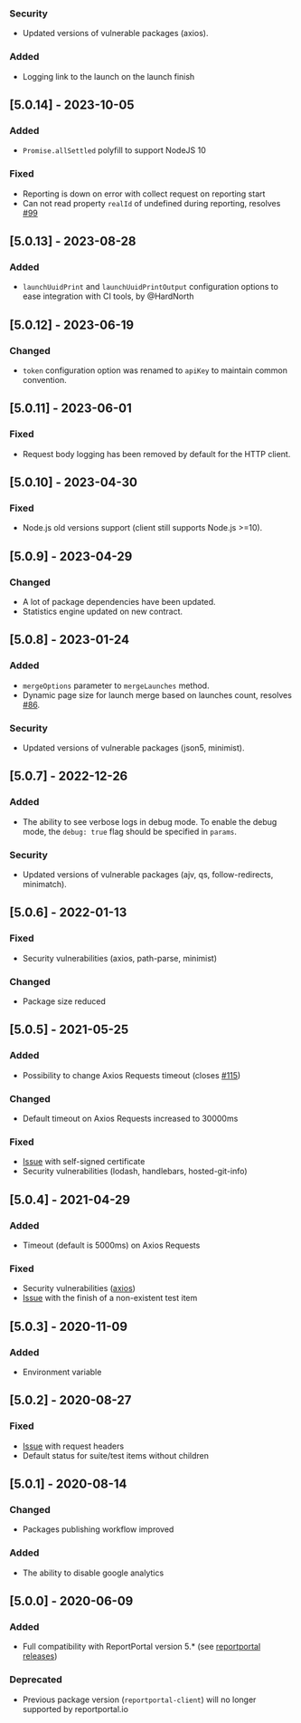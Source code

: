 ### Security
- Updated versions of vulnerable packages (axios).
### Added
- Logging link to the launch on the launch finish

## [5.0.14] - 2023-10-05
### Added
- `Promise.allSettled` polyfill to support NodeJS 10
### Fixed
-  Reporting is down on error with collect request on reporting start
- Can not read property `realId` of undefined during reporting, resolves [#99](https://github.com/reportportal/agent-js-playwright/issues/99)

## [5.0.13] - 2023-08-28
### Added
- `launchUuidPrint` and `launchUuidPrintOutput` configuration options to ease integration with CI tools, by @HardNorth

## [5.0.12] - 2023-06-19
### Changed
- `token` configuration option was renamed to `apiKey` to maintain common convention.

## [5.0.11] - 2023-06-01
### Fixed
- Request body logging has been removed by default for the HTTP client.

## [5.0.10] - 2023-04-30
### Fixed
- Node.js old versions support (client still supports Node.js >=10).

## [5.0.9] - 2023-04-29
### Changed
- A lot of package dependencies have been updated.
- Statistics engine updated on new contract.

## [5.0.8] - 2023-01-24
### Added
- `mergeOptions` parameter to `mergeLaunches` method.
- Dynamic page size for launch merge based on launches count, resolves [#86](https://github.com/reportportal/client-javascript/issues/86).
### Security
- Updated versions of vulnerable packages (json5, minimist).

## [5.0.7] - 2022-12-26
### Added
- The ability to see verbose logs in debug mode. To enable the debug mode, the `debug: true` flag should be specified in `params`.
### Security
- Updated versions of vulnerable packages (ajv, qs, follow-redirects, minimatch).

## [5.0.6] - 2022-01-13
### Fixed
- Security vulnerabilities (axios, path-parse, minimist)
### Changed
- Package size reduced

## [5.0.5] - 2021-05-25
### Added
- Possibility to change Axios Requests timeout (closes [#115](https://github.com/reportportal/client-javascript/issues/115))
### Changed
- Default timeout on Axios Requests increased to 30000ms
### Fixed
- [Issue](https://github.com/reportportal/client-javascript/issues/102) with self-signed certificate
- Security vulnerabilities (lodash, handlebars, hosted-git-info)

## [5.0.4] - 2021-04-29
### Added
- Timeout (default is 5000ms) on Axios Requests
### Fixed
- Security vulnerabilities ([axios](https://github.com/reportportal/client-javascript/issues/109))
- [Issue](https://github.com/reportportal/client-javascript/issues/94) with the finish of a non-existent test item

## [5.0.3] - 2020-11-09
### Added
- Environment variable

## [5.0.2] - 2020-08-27
### Fixed
- [Issue](https://github.com/reportportal/client-javascript/pull/91) with request headers
- Default status for suite/test items without children

## [5.0.1] - 2020-08-14
### Changed
- Packages publishing workflow improved
### Added
- The ability to disable google analytics

## [5.0.0] - 2020-06-09
### Added
- Full compatibility with ReportPortal version 5.* (see [reportportal releases](https://github.com/reportportal/reportportal/releases))
### Deprecated
- Previous package version (`reportportal-client`) will no longer supported by reportportal.io
